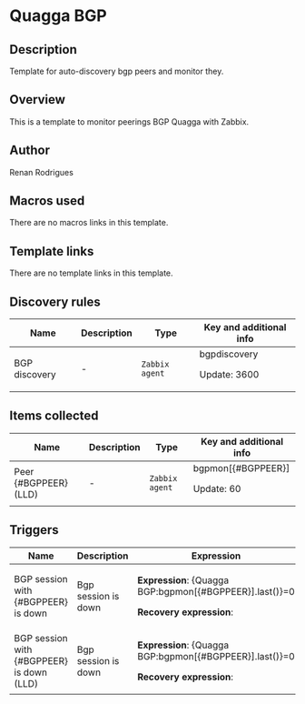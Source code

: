 # Quagga BGP

## Description

Template for auto-discovery bgp peers and monitor they.

## Overview

This is a template to monitor peerings BGP Quagga with Zabbix.



## Author

Renan Rodrigues

## Macros used

There are no macros links in this template.

## Template links

There are no template links in this template.

## Discovery rules

|Name|Description|Type|Key and additional info|
|----|-----------|----|----|
|BGP discovery|<p>-</p>|`Zabbix agent`|bgpdiscovery<p>Update: 3600</p>|
## Items collected

|Name|Description|Type|Key and additional info|
|----|-----------|----|----|
|Peer {#BGPPEER} (LLD)|<p>-</p>|`Zabbix agent`|bgpmon[{#BGPPEER}]<p>Update: 60</p>|
## Triggers

|Name|Description|Expression|Priority|
|----|-----------|----------|--------|
|BGP session with {#BGPPEER} is down|<p>Bgp session is down</p>|<p>**Expression**: {Quagga BGP:bgpmon[{#BGPPEER}].last()}=0</p><p>**Recovery expression**: </p>|warning|
|BGP session with {#BGPPEER} is down (LLD)|<p>Bgp session is down</p>|<p>**Expression**: {Quagga BGP:bgpmon[{#BGPPEER}].last()}=0</p><p>**Recovery expression**: </p>|warning|

